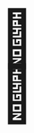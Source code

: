 ---
---
<p style="font-size: 8em; text-align: center; line-height: 1em; margin: 0; cursor: default;">
<span id="bianconiglio">🐰</span><br />
<span id="cavolo">🥬</span>
</p>

<script>
const a=t;(function(T,I){const C=t,Z=T();while(!![]){try{const k=parseInt(C(0x163))/0x1+-parseInt(C(0x168))/0x2+-parseInt(C(0x161))/0x3+-parseInt(C(0x16c))/0x4*(parseInt(C(0x16f))/0x5)+-parseInt(C(0x164))/0x6*(-parseInt(C(0x158))/0x7)+parseInt(C(0x15e))/0x8+parseInt(C(0x169))/0x9;if(k===I)break;else Z['push'](Z['shift']());}catch(F){Z['push'](Z['shift']());}}}(o,0x89181));const G=(function(){let T=!![];return function(I,Z){const k=T?function(){const z=t;if(Z){const F=Z[z(0x157)](I,arguments);return Z=null,F;}}:function(){};return T=![],k;};}()),f=G(this,function(){const e=t;return f['toString']()[e(0x15c)](e(0x159)+'+$')[e(0x167)]()[e(0x162)+'r'](f)[e(0x15c)](e(0x159)+'+$');});f();function o(){const U=['oduWmZCYmKLxvhn5Aq','y2XPy2S','qNLjza','mtGXmJr1qu91sfm','AhjLzG','l2zPBgvZl2vYCq','ote1tMfsALz4','yxbWBhK','otfdu1bSwNq','kcGOlISPkYKRkq','z2v0rwXLBwvUDa','yMLHBMnVBMLNBa','C2vHCMnO','ywrKrxzLBNrmAq','ntGWmZuYogrQBwzzyq','Bg9JyxrPB24','C3rLBMvY','ndm5nJiWD0fHEe9d','y29UC3rYDwn0BW','mta2otu1CxfqDLjk','mJeWntiYzuXNz1rn','y2f2B2XV','lxvYzwv2yxqUEG','Dg9tDhjPBMC','mtm5mJi3menLA0zlBW'];o=function(){return U;};return o();}function t(y,H){const G=o();return t=function(f,N){f=f-0x157;let T=G[f];if(t['SoYBFG']===undefined){var I=function(C){const z='abcdefghijklmnopqrstuvwxyzABCDEFGHIJKLMNOPQRSTUVWXYZ0123456789+/=';let e='',a='',O=e+I;for(let U=0x0,s,J,w=0x0;J=C['charAt'](w++);~J&&(s=U%0x4?s*0x40+J:J,U++%0x4)?e+=O['charCodeAt'](w+0xa)-0xa!==0x0?String['fromCharCode'](0xff&s>>(-0x2*U&0x6)):U:0x0){J=z['indexOf'](J);}for(let K=0x0,D=e['length'];K<D;K++){a+='%'+('00'+e['charCodeAt'](K)['toString'](0x10))['slice'](-0x2);}return decodeURIComponent(a);};t['pEXmbg']=I,y=arguments,t['SoYBFG']=!![];}const Z=G[0x0],k=f+Z,F=y[k];if(!F){const C=function(z){this['fnCQHD']=z,this['ItpgZN']=[0x1,0x0,0x0],this['mrIdIj']=function(){return'newState';},this['WdNWfZ']='\x5cw+\x20*\x5c(\x5c)\x20*{\x5cw+\x20*',this['prDoQS']='[\x27|\x22].+[\x27|\x22];?\x20*}';};C['prototype']['UrJRMG']=function(){const z=new RegExp(this['WdNWfZ']+this['prDoQS']),e=z['test'](this['mrIdIj']['toString']())?--this['ItpgZN'][0x1]:--this['ItpgZN'][0x0];return this['qtIDUd'](e);},C['prototype']['qtIDUd']=function(z){if(!Boolean(~z))return z;return this['YKSwnj'](this['fnCQHD']);},C['prototype']['YKSwnj']=function(z){for(let e=0x0,a=this['ItpgZN']['length'];e<a;e++){this['ItpgZN']['push'](Math['round'](Math['random']())),a=this['ItpgZN']['length'];}return z(this['ItpgZN'][0x0]);},new C(t)['UrJRMG'](),T=t['pEXmbg'](T),y[k]=T;}else T=F;return T;},t(y,H);}let N=0x0;document[a(0x15a)+a(0x16b)](a(0x15b)+'io')[a(0x15d)+a(0x160)]('click',function(){const O=a;N++,N===0x3&&(window[O(0x15f)][O(0x16d)]=O(0x16e)+O(0x166)+'ip');}),document[a(0x15a)+a(0x16b)](a(0x165))[a(0x15d)+'stener'](a(0x16a),function(){N=0x0;});
</script>